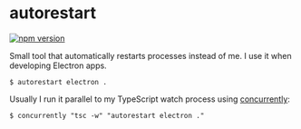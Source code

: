 # autorestart

[![npm version](http://img.shields.io/npm/v/autorestart.svg?style=flat)](https://npmjs.org/package/autorestart)

Small tool that automatically restarts processes instead of me. I use it when developing Electron apps.
```
$ autorestart electron .
```

Usually I run it parallel to my TypeScript watch process using [concurrently](https://www.npmjs.com/package/concurrently):
```
$ concurrently "tsc -w" "autorestart electron ."
```
